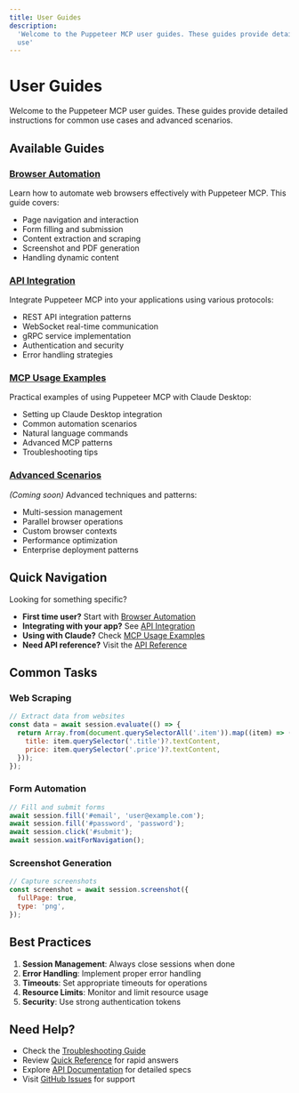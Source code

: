 ```yaml
---
title: User Guides
description:
  'Welcome to the Puppeteer MCP user guides. These guides provide detailed instructions for common
  use'
---
```


# User Guides

Welcome to the Puppeteer MCP user guides. These guides provide detailed instructions for common use
cases and advanced scenarios.

## Available Guides

### [Browser Automation](/puppeteer-mcp/browser-automation.md)

Learn how to automate web browsers effectively with Puppeteer MCP. This guide covers:

- Page navigation and interaction
- Form filling and submission
- Content extraction and scraping
- Screenshot and PDF generation
- Handling dynamic content

### [API Integration](/puppeteer-mcp/api-integration.md)

Integrate Puppeteer MCP into your applications using various protocols:

- REST API integration patterns
- WebSocket real-time communication
- gRPC service implementation
- Authentication and security
- Error handling strategies

### [MCP Usage Examples](/puppeteer-mcp/mcp-usage-examples.md)

Practical examples of using Puppeteer MCP with Claude Desktop:

- Setting up Claude Desktop integration
- Common automation scenarios
- Natural language commands
- Advanced MCP patterns
- Troubleshooting tips

### [Advanced Scenarios](/puppeteer-mcp/advanced-scenarios.md)

_(Coming soon)_ Advanced techniques and patterns:

- Multi-session management
- Parallel browser operations
- Custom browser contexts
- Performance optimization
- Enterprise deployment patterns

## Quick Navigation

Looking for something specific?

- **First time user?** Start with [Browser Automation](/puppeteer-mcp/browser-automation.md)
- **Integrating with your app?** See [API Integration](/puppeteer-mcp/api-integration.md)
- **Using with Claude?** Check [MCP Usage Examples](/puppeteer-mcp/mcp-usage-examples.md)
- **Need API reference?** Visit the [API Reference](/reference/)

## Common Tasks

### Web Scraping

```javascript
// Extract data from websites
const data = await session.evaluate(() => {
  return Array.from(document.querySelectorAll('.item')).map((item) => ({
    title: item.querySelector('.title')?.textContent,
    price: item.querySelector('.price')?.textContent,
  }));
});
```

### Form Automation

```javascript
// Fill and submit forms
await session.fill('#email', 'user@example.com');
await session.fill('#password', 'password');
await session.click('#submit');
await session.waitForNavigation();
```

### Screenshot Generation

```javascript
// Capture screenshots
const screenshot = await session.screenshot({
  fullPage: true,
  type: 'png',
});
```

## Best Practices

1. **Session Management**: Always close sessions when done
2. **Error Handling**: Implement proper error handling
3. **Timeouts**: Set appropriate timeouts for operations
4. **Resource Limits**: Monitor and limit resource usage
5. **Security**: Use strong authentication tokens

## Need Help?

- Check the [Troubleshooting Guide](/troubleshooting/)
- Review [Quick Reference](/quick-reference/) for rapid answers
- Explore [API Documentation](/reference/) for detailed specs
- Visit [GitHub Issues](https://github.com/williamzujkowski/puppeteer-mcp/issues) for support
